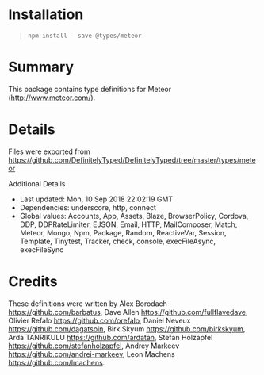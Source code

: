 # Installation
> `npm install --save @types/meteor`

# Summary
This package contains type definitions for Meteor (http://www.meteor.com/).

# Details
Files were exported from https://github.com/DefinitelyTyped/DefinitelyTyped/tree/master/types/meteor

Additional Details
 * Last updated: Mon, 10 Sep 2018 22:02:19 GMT
 * Dependencies: underscore, http, connect
 * Global values: Accounts, App, Assets, Blaze, BrowserPolicy, Cordova, DDP, DDPRateLimiter, EJSON, Email, HTTP, MailComposer, Match, Meteor, Mongo, Npm, Package, Random, ReactiveVar, Session, Template, Tinytest, Tracker, check, console, execFileAsync, execFileSync

# Credits
These definitions were written by Alex Borodach <https://github.com/barbatus>, Dave Allen <https://github.com/fullflavedave>, Olivier Refalo <https://github.com/orefalo>, Daniel Neveux <https://github.com/dagatsoin>, Birk Skyum <https://github.com/birkskyum>, Arda TANRIKULU <https://github.com/ardatan>, Stefan Holzapfel <https://github.com/stefanholzapfel>, Andrey Markeev <https://github.com/andrei-markeev>, Leon Machens <https://github.com/lmachens>.
